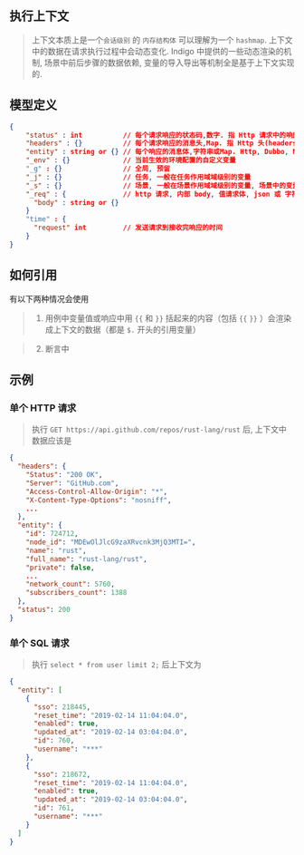 ## 执行上下文

> 上下文本质上是一个`会话级别` 的 `内存结构体` 可以理解为一个 `hashmap`. 上下文中的数据在请求执行过程中会动态变化. Indigo 中提供的一些动态渲染的机制, 场景中前后步骤的数据依赖, 变量的导入导出等机制全是基于上下文实现的.

## 模型定义

```json
{
    "status" : int          // 每个请求响应的状态码,数字. 指 Http 请求中的响应码, 如: 200, 404, 500
    "headers" : {}          // 每个请求响应的消息头,Map. 指 Http 头(headers), map 结构
    "entity" : string or {} // 每个响应的消息体,字符串或Map. Http, Dubbo, MySql 请求的的响应, 如果
    "_env" : {}             // 当前生效的环境配置的自定义变量
    "_g" : {}               // 全局, 预留
    "_j" : {}               // 任务, 一般在任务作用域域级别的变量
    "_s" : {}               // 场景, 一般在场景作用域域级别的变量, 场景中的变量导出一般导出到这个作用域下, 任务中如果有多个场景, 每个场景开始时都会清空初始化
    "_req" : {              // http 请求, 内部 body, 值请求体, json 或 字符串
      "body" : string or {}
    }
    "time" : {
      "request" int         // 发送请求到接收完响应的时间
    }
}
```

## 如何引用

有以下两种情况会使用

> 1. 用例中变量值或响应中用 `{{` 和 `}}` 括起来的内容（包括 `{{` `}}` ）会渲染成上下文的数据（都是 `$.` 开头的引用变量）

> 2. 断言中

## 示例

### 单个 HTTP 请求

> 执行 `GET https://api.github.com/repos/rust-lang/rust` 后, 上下文中数据应该是

```json
{
  "headers": {
    "Status": "200 OK",
    "Server": "GitHub.com",
    "Access-Control-Allow-Origin": "*",
    "X-Content-Type-Options": "nosniff",
    ...
  },
  "entity": {
    "id": 724712,
    "node_id": "MDEwOlJlcG9zaXRvcnk3MjQ3MTI=",
    "name": "rust",
    "full_name": "rust-lang/rust",
    "private": false,
    ...
    "network_count": 5760,
    "subscribers_count": 1388
  },
  "status": 200
}
```
### 单个 SQL 请求

> 执行 `select * from user limit 2;` 后上下文为

```json
{
  "entity": [
    {
      "sso": 218445,
      "reset_time": "2019-02-14 11:04:04.0",
      "enabled": true,
      "updated_at": "2019-02-14 03:04:04.0",
      "id": 760,
      "username": "***"
    },
    {
      "sso": 218672,
      "reset_time": "2019-02-14 11:04:04.0",
      "enabled": true,
      "updated_at": "2019-02-14 03:04:04.0",
      "id": 761,
      "username": "***"
    }
  ]
}
```
